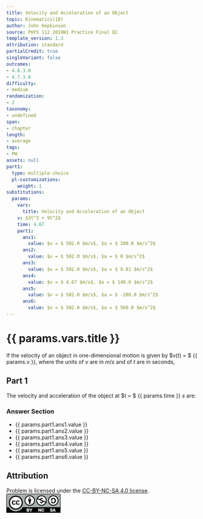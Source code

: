 ```yaml
---
title: Velocity and Acceleration of an Object
topic: Kinematics(1D)
author: John Hopkinson
source: PHYS 112 2019W1 Practice Final Q2
template_version: 1.3
attribution: standard
partialCredit: true
singleVariant: false
outcomes:
- 4.6.3.0
- 4.7.3.0
difficulty:
- medium
randomization:
- 2
taxonomy:
- undefined
span:
- chapter
length:
- average
tags:
- PW
assets: null
part1:
  type: multiple-choice
  pl-customizations:
    weight: 1
substitutions:
  params:
    vars:
      title: Velocity and Acceleration of an Object
    v: $3t^3 + 9t^2$
    time: 4.67
    part1:
      ans1:
        value: $v = $ 502.0 $m/s$, $a = $ 280.0 $m/s^2$
      ans2:
        value: $v = $ 502.0 $m/s$, $a = $ 0 $m/s^2$
      ans3:
        value: $v = $ 502.0 $m/s$, $a = $ 9.81 $m/s^2$
      ans4:
        value: $v = $ 4.67 $m/s$, $a = $ 140.0 $m/s^2$
      ans5:
        value: $v = $ 502.0 $m/s$, $a = $ -280.0 $m/s^2$
      ans6:
        value: $v = $ 502.0 $m/s$, $a = $ 560.0 $m/s^2$
---
```

# {{ params.vars.title }}
If the velocity of an object in one-dimensional motion is given by $v(t) = $ {{ params.v }}, where the units of $v$ are in $m/s$ and of $t$ are in seconds,

## Part 1

The velocity and acceleration of the object at $t = $ {{ params.time }} $s$ are:

### Answer Section

- {{ params.part1.ans1.value }}
- {{ params.part1.ans2.value }}
- {{ params.part1.ans3.value }}
- {{ params.part1.ans4.value }}
- {{ params.part1.ans5.value }}
- {{ params.part1.ans6.value }}

## Attribution

Problem is licensed under the [CC-BY-NC-SA 4.0 license](https://creativecommons.org/licenses/by-nc-sa/4.0/).<br> ![The Creative Commons 4.0 license requiring attribution-BY, non-commercial-NC, and share-alike-SA license.](https://raw.githubusercontent.com/firasm/bits/master/by-nc-sa.png)